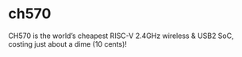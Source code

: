# ch570
CH570 is the world’s cheapest RISC-V 2.4GHz wireless &amp; USB2 SoC, costing just about a dime (10 cents)! 
